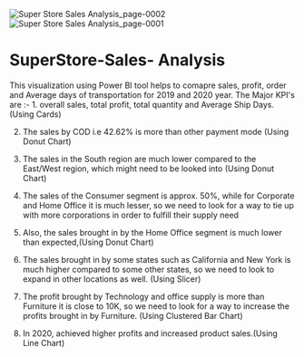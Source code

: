 ![Super Store Sales Analysis_page-0002](https://github.com/sanjaygithubprofile/SuperStore-Sales-Power-BI-Project/assets/151513717/d816d463-c5ab-4956-8292-e788755844cf)
![Super Store Sales Analysis_page-0001](https://github.com/sanjaygithubprofile/SuperStore-Sales-Power-BI-Project/assets/151513717/92ea02f5-a8f3-4009-9718-4e7a9fb1c96d)
# SuperStore-Sales- Analysis
This visualization using Power BI tool helps to comapre sales, profit, order and Average days of transportation for 2019 and 2020 year.
The Major KPI's are :- 1. overall sales, total profit, total quantity and Average Ship Days. (Using Cards)

2. The sales by COD i.e 42.62% is more than other payment mode
(Using Donut Chart)

3. The sales in the South region are much lower compared to the East/West region, which might need to be looked into (Using Donut Chart)

4. The sales of the Consumer segment is approx. 50%, while for Corporate and Home Office it is much lesser, so we need to look for a way to tie up with more corporations in order to fulfill their supply need

5. Also, the sales brought in by the Home Office segment is much lower than expected,(Using Donut Chart)

6. The sales brought in by some states such as California and New York is much higher compared to some other states, so we need to look to expand in other locations as well. (Using Slicer)

7. The profit brought by Technology and office supply is more than Furniture it is close to 10K, so we need to look for a way to increase the profits brought in by Furniture. (Using Clustered Bar Chart)

8. In 2020, achieved higher profits and increased product sales.(Using Line Chart)
